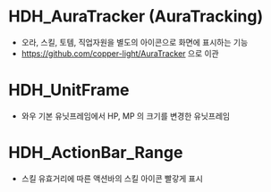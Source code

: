 # HDH_AuraTracker (AuraTracking)
- 오라, 스킬, 토템, 직업자원을 별도의 아이콘으로 화면에 표시하는 기능
- https://github.com/copper-light/AuraTracker 으로 이관

# HDH_UnitFrame
- 와우 기본 유닛프레임에서 HP, MP 의 크기를 변경한 유닛프레임

# HDH_ActionBar_Range
- 스킬 유효거리에 따른 액션바의 스킬 아이콘 빨갛게 표시
